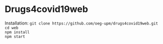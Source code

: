 # Drugs4covid19web
Installation:
`git clone https://github.com/oeg-upm/drugs4covid19web.git`  
`cd web`  
`npm install`  
`npm start`  
